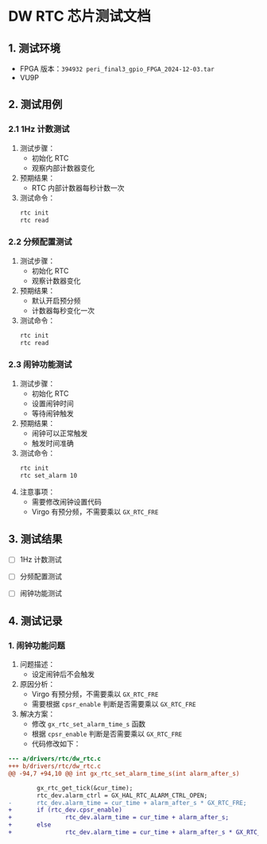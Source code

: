 # DW RTC 芯片测试文档

## 1. 测试环境
- FPGA 版本：`394932 peri_final3_gpio_FPGA_2024-12-03.tar`
- VU9P

## 2. 测试用例

### 2.1 1Hz 计数测试
1. 测试步骤：
	- 初始化 RTC
	- 观察内部计数器变化
2. 预期结果：
	- RTC 内部计数器每秒计数一次
3. 测试命令：
	```bash
	rtc init
	rtc read
	```

### 2.2 分频配置测试
1. 测试步骤：
	- 初始化 RTC
	- 观察计数器变化
2. 预期结果：
	- 默认开启预分频
	- 计数器每秒变化一次
3. 测试命令：
	```bash
	rtc init
	rtc read
	```

### 2.3 闹钟功能测试
1. 测试步骤：
	- 初始化 RTC
	- 设置闹钟时间
	- 等待闹钟触发
2. 预期结果：
	- 闹钟可以正常触发
	- 触发时间准确
3. 测试命令：
	```bash
	rtc init
	rtc set_alarm 10
	```
4. 注意事项：
	- 需要修改闹钟设置代码
	- Virgo 有预分频，不需要乘以 `GX_RTC_FRE`

## 3. 测试结果
- [ ] 1Hz 计数测试
- [ ] 分频配置测试
- [ ] 闹钟功能测试


## 4. 测试记录
### 1. 闹钟功能问题
1. 问题描述：
	- 设定闹钟后不会触发
2. 原因分析：
	- Virgo 有预分频，不需要乘以 `GX_RTC_FRE`
	- 需要根据 `cpsr_enable` 判断是否需要乘以 `GX_RTC_FRE`
3. 解决方案：
	- 修改 `gx_rtc_set_alarm_time_s` 函数
	- 根据 `cpsr_enable` 判断是否需要乘以 `GX_RTC_FRE`
	- 代码修改如下：
```diff
--- a/drivers/rtc/dw_rtc.c
+++ b/drivers/rtc/dw_rtc.c
@@ -94,7 +94,10 @@ int gx_rtc_set_alarm_time_s(int alarm_after_s)

		gx_rtc_get_tick(&cur_time);
		rtc_dev.alarm_ctrl = GX_HAL_RTC_ALARM_CTRL_OPEN;
-       rtc_dev.alarm_time = cur_time + alarm_after_s * GX_RTC_FRE;
+       if (rtc_dev.cpsr_enable)
+               rtc_dev.alarm_time = cur_time + alarm_after_s;
+       else
+               rtc_dev.alarm_time = cur_time + alarm_after_s * GX_RTC_FRE;
```



